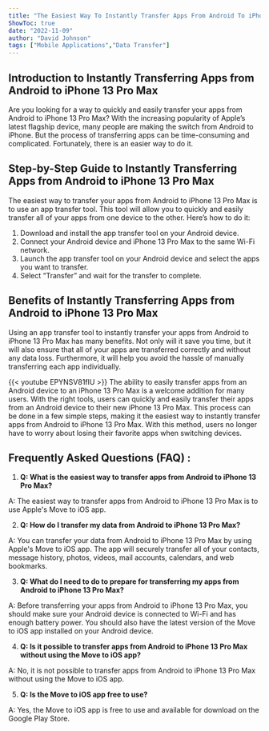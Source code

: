 ```yaml
---
title: "The Easiest Way To Instantly Transfer Apps From Android To iPhone 13 Pro Max!"
ShowToc: true 
date: "2022-11-09"
author: "David Johnson" 
tags: ["Mobile Applications","Data Transfer"]
---
```

## Introduction to Instantly Transferring Apps from Android to iPhone 13 Pro Max

Are you looking for a way to quickly and easily transfer your apps from Android to iPhone 13 Pro Max? With the increasing popularity of Apple’s latest flagship device, many people are making the switch from Android to iPhone. But the process of transferring apps can be time-consuming and complicated. Fortunately, there is an easier way to do it.

## Step-by-Step Guide to Instantly Transferring Apps from Android to iPhone 13 Pro Max

The easiest way to transfer your apps from Android to iPhone 13 Pro Max is to use an app transfer tool. This tool will allow you to quickly and easily transfer all of your apps from one device to the other. Here’s how to do it:

1. Download and install the app transfer tool on your Android device.
2. Connect your Android device and iPhone 13 Pro Max to the same Wi-Fi network.
3. Launch the app transfer tool on your Android device and select the apps you want to transfer.
4. Select “Transfer” and wait for the transfer to complete.

## Benefits of Instantly Transferring Apps from Android to iPhone 13 Pro Max

Using an app transfer tool to instantly transfer your apps from Android to iPhone 13 Pro Max has many benefits. Not only will it save you time, but it will also ensure that all of your apps are transferred correctly and without any data loss. Furthermore, it will help you avoid the hassle of manually transferring each app individually.

{{< youtube EPYNSV81fIU >}} 
The ability to easily transfer apps from an Android device to an iPhone 13 Pro Max is a welcome addition for many users. With the right tools, users can quickly and easily transfer their apps from an Android device to their new iPhone 13 Pro Max. This process can be done in a few simple steps, making it the easiest way to instantly transfer apps from Android to iPhone 13 Pro Max. With this method, users no longer have to worry about losing their favorite apps when switching devices.

## Frequently Asked Questions (FAQ) :
1. **Q: What is the easiest way to transfer apps from Android to iPhone 13 Pro Max?** 

A: The easiest way to transfer apps from Android to iPhone 13 Pro Max is to use Apple's Move to iOS app.

2. **Q: How do I transfer my data from Android to iPhone 13 Pro Max?**

A: You can transfer your data from Android to iPhone 13 Pro Max by using Apple's Move to iOS app. The app will securely transfer all of your contacts, message history, photos, videos, mail accounts, calendars, and web bookmarks.

3. **Q: What do I need to do to prepare for transferring my apps from Android to iPhone 13 Pro Max?**

A: Before transferring your apps from Android to iPhone 13 Pro Max, you should make sure your Android device is connected to Wi-Fi and has enough battery power. You should also have the latest version of the Move to iOS app installed on your Android device.

4. **Q: Is it possible to transfer apps from Android to iPhone 13 Pro Max without using the Move to iOS app?**

A: No, it is not possible to transfer apps from Android to iPhone 13 Pro Max without using the Move to iOS app.

5. **Q: Is the Move to iOS app free to use?**

A: Yes, the Move to iOS app is free to use and available for download on the Google Play Store.


